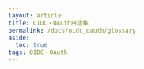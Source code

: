```yaml
---
layout: article
title: OIDC・OAuth用語集
permalink: /docs/oidc_oauth/glossary
aside:
  toc: true
tags: OIDC・OAuth
---
```


